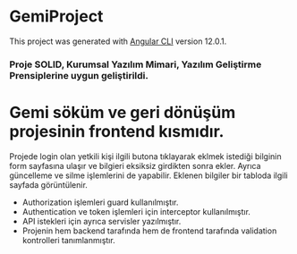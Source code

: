 # GemiProject

This project was generated with [Angular CLI](https://github.com/angular/angular-cli) version 12.0.1.


 ### Proje SOLID, Kurumsal Yazılım Mimari, Yazılım Geliştirme Prensiplerine uygun geliştirildi.
 
# Gemi söküm ve geri dönüşüm projesinin frontend kısmıdır.

Projede login olan yetkili kişi ilgili butona tıklayarak eklmek istediği bilginin form sayfasına ulaşır ve bilgieri eksiksiz girdikten sonra ekler. 
Ayrıca güncelleme ve silme işlemlerini de yapabilir. Eklenen bilgiler bir tabloda ilgili sayfada görüntülenir.

* Authorization işlemleri guard kullanılmıştır.
* Authentication ve token işlemleri için interceptor kullanılmıştır.
* API istekleri için ayrıca servisler yazılmıştır. 
* Projenin hem backend tarafında hem de frontend tarafında validation kontrolleri tanımlanmıştır.


